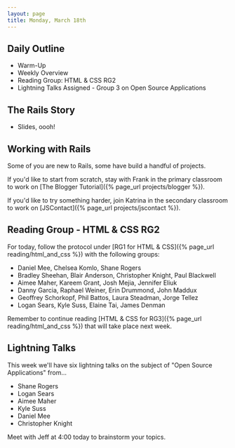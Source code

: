 ```yaml
---
layout: page
title: Monday, March 18th
---
```


## Daily Outline

* Warm-Up
* Weekly Overview
* Reading Group: HTML & CSS RG2
* Lightning Talks Assigned - Group 3 on Open Source Applications

## The Rails Story

* Slides, oooh!

## Working with Rails

Some of you are new to Rails, some have build a handful of projects.

If you'd like to start from scratch, stay with Frank in the primary classroom to work on [The Blogger Tutorial]({% page_url projects/blogger %}).

If you'd like to try something harder, join Katrina in the secondary classroom to work on [JSContact]({% page_url projects/jscontact %}).


## Reading Group - HTML & CSS RG2

For today, follow the protocol under [RG1 for HTML & CSS]({% page_url reading/html_and_css %}) with the following groups:

* Daniel Mee, Chelsea Komlo, Shane Rogers
* Bradley Sheehan, Blair Anderson, Christopher Knight, Paul Blackwell
* Aimee Maher, Kareem Grant, Josh Mejia, Jennifer Eliuk
* Danny Garcia, Raphael Weiner, Erin Drummond, John Maddux
* Geoffrey Schorkopf, Phil Battos, Laura Steadman, Jorge Tellez
* Logan Sears, Kyle Suss, Elaine Tai, James Denman

Remember to continue reading [HTML & CSS for RG3]({% page_url reading/html_and_css %}) that will take place next week.

## Lightning Talks

This week we'll have six lightning talks on the subject of "Open Source Applications" from...

* Shane Rogers
* Logan Sears
* Aimee Maher
* Kyle Suss
* Daniel Mee
* Christopher Knight

Meet with Jeff at 4:00 today to brainstorm your topics.
